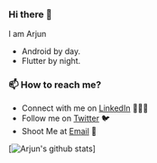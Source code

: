 ### Hi there 👋

I am Arjun

- Android by day.
- Flutter by night.

### 📫 How to reach me?

 - Connect with me on [LinkedIn](https://www.linkedin.com/in/arjun-manoj-3265a410b/) 👨🏻‍💻
 - Follow me on [Twitter](https://twitter.com/IAmArjunM) 🐦
 - Shoot Me at [Email](mailto:arjunnmanoj1995@gmail.com) 💌

[![Arjun's github stats](https://github-readme-stats.vercel.app/api?username=iamarjun&count_private=true&show_icons=true&theme=great-gatsby)]

